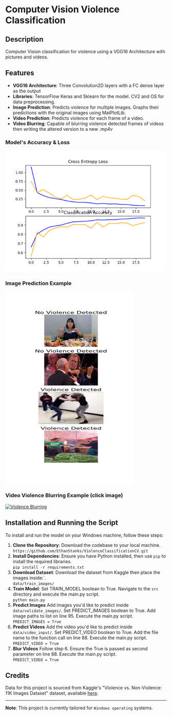 # Computer Vision Violence Classification

## Description
Computer Vision classification for violence using a VGG16 Architecture with pictures and videos.

## Features
- **VGG16 Architecture**: Three Convolution2D layers with a FC dense layer as the output
- **Libraries**: TensorFlow Keras and Sklearn for the model. CV2 and OS for data preprocessing.
- **Image Prediction**: Predicts violence for multiple images. Graphs their predictions with the original images using MatPlotLib.
- **Video Prediction**: Predicts violence for each frame of a video.
- **Video Blurring**: Capable of blurring violence detected frames of videos then writing the altered version to a new .mp4v

### Model's Accuracy & Loss
<img src="output/Scores.png" alt="model validation"/>

### Image Prediction Example
<img src="output/Predictions.png" alt="image predictions" width="400" height="600"/>

### Video Violence Blurring Example (click image)
[![Violence Blurring](https://img.youtube.com/vi/cKltZzBQpUw/0.jpg)](https://www.youtube.com/watch?v=cKltZzBQpUw)

## Installation and Running the Script

To install and run the model on your Windows machine, follow these steps:

1. **Clone the Repository**: Download the codebase to your local machine.<br />
```https://github.com/EthanStanks/ViolenceClassificationCV.git```
2. **Install Dependencies**: Ensure you have Python installed, then use `pip` to install the required libraries.<br />
```pip install -r requirements.txt```
3. **Download Dataset**: Download the dataset from Kaggle then place the images inside:`.<br />
```data/train_images/```
4. **Train Model**: Set TRAIN_MODEL boolean to True. Navigate to the ```src``` directory and execute the main.py script.<br />
```python main.py```
5. **Predict Images** Add images you'd like to predict inside `data/validate_images/`. Set PREDICT_IMAGES boolean to True. Add image paths to list on line 95. Execute the main.py script.<br />
```PREDICT_IMAGES = True```
6. **Predict Videos** Add the video you'd like to predict inside `data/video_input/`. Set PREDICT_VIDEO boolean to True. Add the file name to the function call on line 88. Execute the main.py script.<br />
```PREDICT_VIDEO = True```
6. **Blur Videos** Follow step 6. Ensure the True is passed as second parameter on line 88. Execute the main.py script.<br />
```PREDICT_VIDEO = True```

## Credits

Data for this project is sourced from Kaggle's "Violence vs. Non-Violence: 11K Images Dataset" dataset, available [here](https://www.kaggle.com/datasets/abdulmananraja/real-life-violence-situations).

---

**Note**: This project is currently tailored for ```Windows operating``` systems.